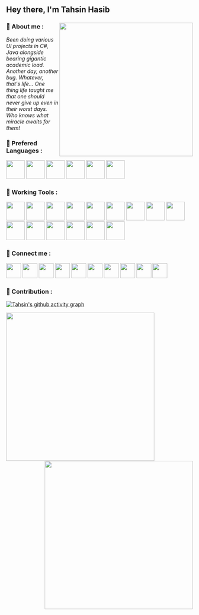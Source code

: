 ## Hey there,  I'm Tahsin Hasib

### 💠 About me : <img align = "right" src = "https://github-readme-stats.vercel.app/api/top-langs/?username=tahsinhasib&show_icons=true&theme=github_dark&count_private=true&hide_border=true&layout=compact&langs_count=15&hide=plsql" width = "360px"> <br>

*Been doing various UI projects in C#, Java alongside bearing gigantic academic load. Another day, another bug. Whatever, that's life... One thing life taught me that one should never give up even in their worst days. Who knows what miracle awaits for them!*



### 💠 Prefered Languages :
<img height="50" src="https://img.icons8.com/color/256/c-programming.png"/><img height = "50">
<img height="50" src="https://img.icons8.com/color/256/c-plus-plus-logo.png"/>
<img height="50" src="https://img.icons8.com/color/256/java-coffee-cup-logo.png"/>
<img height="50" src="https://img.icons8.com/color/256/html-5--v1.png"/>
<img height="50" src="https://img.icons8.com/color/256/mysql-logo.png"/>
<img height="50" src="https://img.icons8.com/color/256/c-sharp-logo-2.png"/>




### 💠 Working Tools :

<img height="50" src = "https://img.icons8.com/color/256/visual-studio-code-2019.png"><img height ="50"> 
<img height="50" src = "https://img.icons8.com/fluency/256/visual-studio.png">
<img height="50" src = "https://img.icons8.com/fluency/256/sublime-text.png">
<img height="50" src = "https://img.icons8.com/color/256/code-blocks.png"> 
<img height="50" src = "https://img.icons8.com/color/256/oracle-logo.png">
<img height="50" src = "https://img.icons8.com/color/256/ms-word.png">
<img height="50" src = "https://img.icons8.com/color/256/ms-powerpoint--v1.png">
<img height="50" src = "https://img.icons8.com/color/256/ms-excel.png">
<img height="50" src = "https://img.icons8.com/fluency/256/microsoft-teams-2019.png">
<img height="50" src = "https://img.icons8.com/color/256/adobe-photoshop--v1.png"> 
<img height="50" src = "https://img.icons8.com/fluency/256/obs-studio.png"> 
<img height="50" src = "https://img.icons8.com/color/256/microsoft-sql-server.png">
<img height="50" src = "https://img.icons8.com/color/256/git.png">
<img height="50" src = "https://img.icons8.com/?size=512&id=108792&format=png">
<img height="50" src = "https://img.icons8.com/?size=512&id=63208&format=png">



### 💠 Connect me :

<a href = "https://facebook.com/tahsin.hasib.30/"><img src ="https://img.icons8.com/fluency/256/facebook.png" width ="40px"/></a>
<a href = "https://www.instagram.com/tahsinhasib_/"><img src ="https://img.icons8.com/fluency/256/instagram-new.png" width ="40px"/></a>
<a href = "https://www.linkedin.com/in/tahsinhasib/"><img src ="https://img.icons8.com/fluency/256/linkedin.png" width ="40px"/></a>
<a href = "https:https://twitter.com/tahsinhasib_152"><img src ="https://img.icons8.com/fluency/256/twitter.png" width ="40px"/></a>
<a href = "https://www.twitch.tv/tahsinhasib"><img src ="https://img.icons8.com/color/256/twitch--v2.png" width ="40px"/></a>
<img src = "https://img.icons8.com/fluency/256/discord-logo.png" width ="40px"/>
<a href = "https://www.hackerrank.com/tahsinhasib"><img src = "https://img.icons8.com/external-tal-revivo-shadow-tal-revivo/256/external-hackerrank-is-a-technology-company-that-focuses-on-competitive-programming-logo-shadow-tal-revivo.png" width = "40px"/></a>
<a href = "https://codeforces.com/profile/tahsinhasib"><img src = "https://img.icons8.com/external-tal-revivo-color-tal-revivo/256/external-codeforces-programming-competitions-and-contests-programming-community-logo-color-tal-revivo.png" width = "40px"/></a>
<a href = "https://stackoverflow.com/users/21026575/tahsin-hasib"><img src = "https://img.icons8.com/external-tal-revivo-color-tal-revivo/256/external-stack-overflow-is-a-question-and-answer-site-for-professional-logo-color-tal-revivo.png" width = "40px"/></a>
<a href = "https://auth.geeksforgeeks.org/user/tahsinhasib"><img src = "https://img.icons8.com/color/256/GeeksforGeeks.png" width = "40px"/></a>


### 💠 Contribution :

<!--<img src = "https://github-readme-activity-graph.cyclic.app/graph?username=tahsinhasib&theme=react-dark&count_private=true&area=true&hide_border=false)">-->

[![Tahsin's github activity graph](https://github-readme-activity-graph.vercel.app/graph?username=tahsinhasib&theme=react-dark&count_private=true&area=true&hide_border=false)](https://github.com/tahsinhasib/github-readme-activity-graph)

<p><img align = "left" src = "https://github-readme-stats.vercel.app/api?username=tahsinhasib&theme=github_dark&&count_private=true&show_icons=true" width = "400px"><img align = "right" src = "https://streak-stats.demolab.com?user=tahsinhasib&theme=github-dark-blue&count_private=true" width = "400px"></p> <br><br><br><br><br><br><br><br><br>



<!--
<p><img src="https://komarev.com/ghpvc/?username=tahsinhasib&label=Profile%20views&color=0e8bb4&style=flat" alt="tahsinhasib" /></p>
<p><img src="https://img.shields.io/badge/American International University Bangladesh-blue"> <img src="https://img.shields.io/badge/FPS Gamer - Green"></p>
-->
